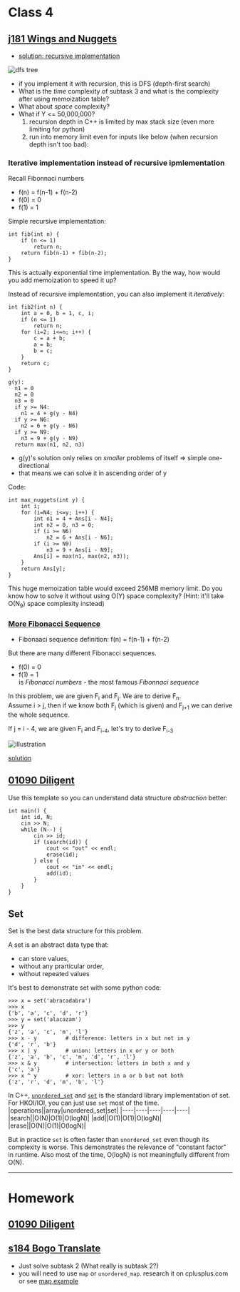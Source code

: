 # Class 4
## [j181 Wings and Nuggets](https://judge.hkoi.org/task/J181)
- [solution: recursive implementation](https://github.com/miyagi-sensei/j181/blob/main/v1.cpp)

![dfs tree](https://github.com/miyagi-sensei/georgia/blob/main/class3/j181.jpeg)
- if you implement it with recursion, this is DFS (depth-first search)
- What is the *time* complexity of subtask 3 and what is the complexity after using memoization table?
- What about *space* complexity?
- What if Y <= 50,000,000?
    1. recursion depth in C++ is limited by max stack size (even more limiting for python)
    2. run into memory limit even for inputs like below (when recursion depth isn't too bad):

### Iterative implementation instead of recursive ipmlementation
Recall Fibonnaci numbers
- f(n) = f(n-1) + f(n-2)
- f(0) = 0
- f(1) = 1

Simple recursive implementation:
```
int fib(int n) {
    if (n <= 1)
        return n;
    return fib(n-1) + fib(n-2);
}
```
This is actually exponential time implementation. By the way, how would you add memoization to speed it up?

Instead of recursive implementation, you can also implement it *iteratively*:
```
int fib2(int n) {
    int a = 0, b = 1, c, i;
    if (n <= 1)
        return n;
    for (i=2; i<=n; i++) {
        c = a + b;
        a = b;
        b = c;
    }
    return c;
}
```
```
g(y):
  n1 = 0
  n2 = 0
  n3 = 0
  if y >= N4:
    n1 = 4 + g(y - N4)
  if y >= N6:
    n2 = 6 + g(y - N6)
  if y >= N9:
    n3 = 9 + g(y - N9)
  return max(n1, n2, n3)
```
- g(y)'s solution only relies on *smaller* problems of itself => simple one-directional
- that means we can solve it in ascending order of y

Code:
```
int max_nuggets(int y) {
    int i;
    for (i=N4; i<=y; i++) {
        int n1 = 4 + Ans[i - N4];
        int n2 = 0, n3 = 0;
        if (i >= N6)
            n2 = 6 + Ans[i - N6];
        if (i >= N9)
            n3 = 9 + Ans[i - N9];
        Ans[i] = max(n1, max(n2, n3));
    }
    return Ans[y];
}
```
This huge memoization table would exceed 256MB memory limit. Do you know how to solve it without using O(Y) space complexity? 
(Hint: it'll take O(N<sub>9</sub>) space complexity instead)

### [More Fibonacci Sequence](https://judge.hkoi.org/task/M1323)
- Fibonaaci sequence definition: f(n) = f(n-1) + f(n-2)

But there are many different Fibonacci sequences.
- f(0) = 0
- f(1) = 1<br>
is *Fibonacci numbers* - the most famous *Fibonnaci sequence*

In this problem, we are given F<sub>i</sub> and F<sub>j</sub>. We are to derive F<sub>n</sub>.<br>
Assume i > j, then if we know both F<sub>j</sub> (which is given) and F<sub>j+1</sub> we can derive the whole sequence.

If j = i - 4, we are given F<sub>i</sub> and F<sub>i-4</sub>, let's try to derive F<sub>i-3</sub>

![illustration](https://github.com/miyagi-sensei/georgia/blob/main/class4/m1323.jpeg)

[solution](m1323.cpp)

## [01090 Diligent](https://judge.hkoi.org/task/01090)
Use this template so you can understand data structure *abstraction* better:
```
int main() {
    int id, N;
    cin >> N;
    while (N--) {
        cin >> id;
        if (search(id)) {
            cout << "out" << endl;
            erase(id);
        } else {
            cout << "in" << endl;
            add(id);
        }
    }
}
```

## Set
Set is the best data structure for this problem.

A set is an abstract data type that:
- can store values,
- without any prarticular order,
- without repeated values

It's best to demonstrate set with some python code:
```
>>> x = set('abracadabra')
>>> x
{'b', 'a', 'c', 'd', 'r'}
>>> y = set('alacazam')
>>> y
{'z', 'a', 'c', 'm', 'l'}
>>> x - y         # difference: letters in x but not in y
{'d', 'r', 'b'}
>>> x | y         # union: letters in x or y or both
{'z', 'a', 'b', 'c', 'm', 'd', 'r', 'l'}
>>> x & y         # intersection: letters in both x and y
{'c', 'a'}
>>> x ^ y         # xor: letters in a or b but not both
{'z', 'r', 'd', 'm', 'b', 'l'}
```
In C++, [`unordered_set`](https://www.cplusplus.com/reference/unordered_set/unordered_set/) and [`set`](https://www.cplusplus.com/reference/set/set) is the standard library implementation of set. For HKOI/IOI, you can just use `set` most of the time.
|operations||array|unordered_set|set|
|----|----|----|----|----|
|search||O(N)|O(1)|O(logN)|
|add||O(1)|O(1)|O(logN)|
|erase||O(N)|O(1)|O(logN)|

But in practice `set` is often faster than `unordered_set` even though its complexity is worse. This demonstrates the relevance of "constant factor" in runtime. Also most of the time, O(logN) is not meaningfully different from O(N).

---

# Homework
## [01090 Diligent](https://judge.hkoi.org/task/01090)
## [s184 Bogo Translate](https://judge.hkoi.org/task/s184)
- Just solve subtask 2 (What really is subtask 2?)
- you will need to use `map` or `unordered_map`. research it on cplusplus.com or see [map example](map_demo.cpp)
